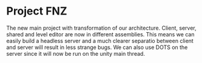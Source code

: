 # Project FNZ
The new main project with transformation of our architecture. Client, server, shared and level editor are now in different assemblies. This means we can easily build a headless server and a much clearer separatio between client and server will result in less strange bugs. We can also use DOTS on the server since it will now be run on the unity main thread.
